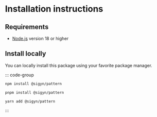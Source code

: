 # Installation instructions

## Requirements

- [Node.js](https://nodejs.org/en/) version 18 or higher

## Install locally

You can locally install this package using your favorite package manager.

::: code-group

```sh [npm]
npm install @sigyn/pattern
```
```sh [pnpm]
pnpm install @sigyn/pattern
```
```sh [yarn]
yarn add @sigyn/pattern
```
:::

